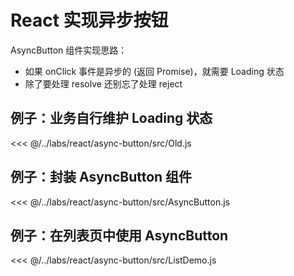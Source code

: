 # React 实现异步按钮

AsyncButton 组件实现思路：
- 如果 onClick 事件是异步的 (返回 Promise)，就需要 Loading 状态
- 除了要处理 resolve 还别忘了处理 reject

## 例子：业务自行维护 Loading 状态

<<< @/../labs/react/async-button/src/Old.js

## 例子：封装 AsyncButton 组件

<<< @/../labs/react/async-button/src/AsyncButton.js

## 例子：在列表页中使用 AsyncButton

<<< @/../labs/react/async-button/src/ListDemo.js
